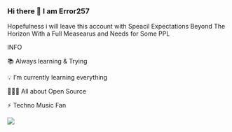 ### Hi there 👋 I am Error257 

Hopefulness i will leave this account with Speacil Expectations Beyond The Horizon With a Full Measearus and Needs for Some PPL

  INFO
  
  
📚 Always learning & Trying 

💡 I’m currently learning everything

👨🏻‍💻 All about Open Source

⚡️ Techno Music Fan
 
![](https://camo.githubusercontent.com/d1e31dc52cf700fe195916ba84c533b868ba02d58fe5ad5503c210324f1a6096/68747470733a2f2f692e67697068792e636f6d2f6d656469612f4c6d4e77724268656a6b4b394546503530342f323030772e77656270)
